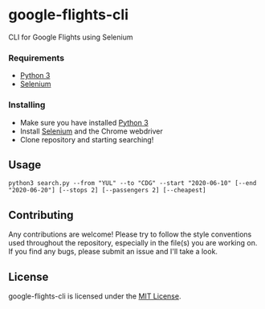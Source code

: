 # google-flights-cli
CLI for Google Flights using Selenium

### Requirements

* [Python 3](https://www.python.org/)
* [Selenium](https://www.selenium.dev/)

### Installing

* Make sure you have installed [Python 3](https://www.python.org/)
* Install [Selenium](https://www.selenium.dev/) and the Chrome webdriver
* Clone repository and starting searching!

## Usage

`python3 search.py --from "YUL" --to "CDG" --start "2020-06-10" [--end "2020-06-20"] [--stops 2] [--passengers 2] [--cheapest]`

## Contributing

Any contributions are welcome! Please try to follow the style conventions used throughout the repository, especially in the file(s) you are working on. If you find any bugs, please submit an issue and I'll take a look.

## License

google-flights-cli is licensed under the [MIT License](LICENSE.md).

